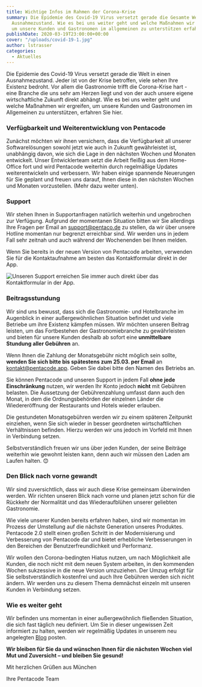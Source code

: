 ```yaml
---
title: Wichtige Infos im Rahmen der Corona-Krise
summary: Die Epidemie des Covid-19 Virus versetzt gerade die Gesamte Welt in einen
  Ausnahmezustand. Wie es bei uns weiter geht und welche Maßnahmen wir ergreifen,
  um unsere Kunden und Gastronomen im allgemeinen zu unterstützen erfahren Sie hier.
publishDate: 2020-03-19T23:00:00+00:00
cover: "/uploads/covid-19-1.jpg"
author: lstrasser
categories:
  - Aktuelles
---
```


Die Epidemie des Covid-19 Virus versetzt gerade die Welt in einen Ausnahmezustand. Jeder ist von der Krise betroffen, viele sehen Ihre Existenz bedroht. Vor allem die Gastronomie trifft die Corona-Krise hart - eine Branche die uns sehr am Herzen liegt und von der auch unsere eigene wirtschaftliche Zukunft direkt abhängt. Wie es bei uns weiter geht und welche Maßnahmen wir ergreifen, um unsere Kunden und Gastronomen im Allgemeinen zu unterstützen, erfahren Sie hier.

### Verfügbarkeit und Weiterentwicklung von Pentacode

Zunächst möchten wir ihnen versichern, dass die Verfügbarkeit all unserer Softwarelösungen sowohl jetzt wie auch in Zukunft gewährleistet ist, unabhängig davon, wie sich die Lage in den nächsten Wochen und Monaten entwickelt. Unser Entwicklerteam setzt die Arbeit fleißig aus dem Home-Office fort und wird Pentacode weiterhin durch regelmäßige Updates weiterentwickeln und verbessern. Wir haben einige spannende Neuerungen für Sie geplant und freuen uns darauf, Ihnen diese in den nächsten Wochen und Monaten vorzustellen. (Mehr dazu weiter unten).

### Support

Wir stehen Ihnen in Supportanfragen natürlich weiterhin und ungebrochen zur Verfügung. Aufgrund der momentanen Situation bitten wir Sie allerdings Ihre Fragen per Email an [support@pentaco.de](mailto:support@pentaco.de) zu stellen, da wir über unsere Hotline momentan nur begrenzt erreichbar sind. Wir werden uns in jedem Fall sehr zeitnah und auch während der Wochenenden bei Ihnen melden.

Wenn Sie bereits in der neuen Version von Pentacode arbeiten, verwenden Sie für die Kontaktaufnahme am besten das Kontaktformular direkt in der App.

![](https://pentaco.de/content/images/2020/03/Screenshot-2020-03-20-at-11.46.20.png "Unseren Support erreichen Sie immer auch direkt über das Kontaktformular in der App.")

### Beitragsstundung

Wir sind uns bewusst, dass sich die Gastronomie- und Hotelbranche im Augenblick in einer außergewöhnlichen Situation befindet und viele Betriebe um ihre Existenz kämpfen müssen. Wir möchten unseren Beitrag leisten, um das Fortbestehen der Gastronomiebranche zu gewährleisten und bieten für unsere Kunden deshalb ab sofort eine **unmittelbare Stundung aller Gebühren** an.

Wenn Ihnen die Zahlung der Monatsgebühr nicht möglich sein sollte, **wenden Sie sich bitte bis spätestens zum 25.03. per Email** an [kontakt@pentacode.app](kontact@pentacode.app). Geben Sie dabei bitte den Namen des Betriebs an.

Sie können Pentacode und unseren Support in jedem Fall **ohne jede Einschränkung** nutzen, wir werden Ihr Konto jedoch **nicht** mit Gebühren belasten. Die Aussetzung der Gebührenzahlung umfasst dann auch den Monat, in dem die Ordnungsbehörden der einzelnen Länder die Wiedereröffnung der Restaurants und Hotels wieder erlauben.

Die gestundeten Monatsgebühren werden wir zu einem späteren Zeitpunkt einziehen, wenn Sie sich wieder in besser geordneten wirtschaftlichen Verhältnissen befinden. Hierzu werden wir uns jedoch im Vorfeld mit Ihnen in Verbindung setzen.

Selbstverständlich freuen wir uns über jeden Kunden, der seine Beiträge weiterhin wie gewohnt leisten kann, denn auch wir müssen den Laden am Laufen halten. 😊

### Den Blick nach vorne gewandt

Wir sind zuversichtlich, dass wir auch diese Krise gemeinsam überwinden werden. Wir richten unseren Blick nach vorne und planen jetzt schon für die Rückkehr der Normalität und das Wiederaufblühen unserer geliebten Gastronomie.

Wie viele unserer Kunden bereits erfahren haben, sind wir momentan im Prozess der Umstellung auf die nächste Generation unseres Produktes. Pentacode 2.0 stellt einen großen Schritt in der Modernisierung und Verbesserung von Pentacode dar und bietet erhebliche Verbesserungen in den Bereichen der Benutzerfreundlichkeit und Performanz.

Wir wollen den Corona-bedingten Hiatus nutzen, um nach Möglichkeit alle Kunden, die noch nicht mit dem neuen System arbeiten, in den kommenden Wochen sukzessive in die neue Version umzuziehen. Der Umzug erfolgt für Sie selbstverständlich kostenfrei und auch Ihre Gebühren werden sich nicht ändern. Wir werden uns zu diesem Thema demnächst einzeln mit unseren Kunden in Verbindung setzen.

### Wie es weiter geht

Wir befinden uns momentan in einer außergewöhnlich fließenden Situation, die sich fast täglich neu definiert. Um Sie in dieser ungewissen Zeit informiert zu halten, werden wir regelmäßig Updates in unserem neu angelegten [Blog](https://pentaco.de/blog/) posten.

**Wir bleiben für Sie da und wünschen Ihnen für die nächsten Wochen viel Mut und Zuversicht – und bleiben Sie gesund!**

Mit herzlichen Grüßen aus München

Ihre Pentacode Team
